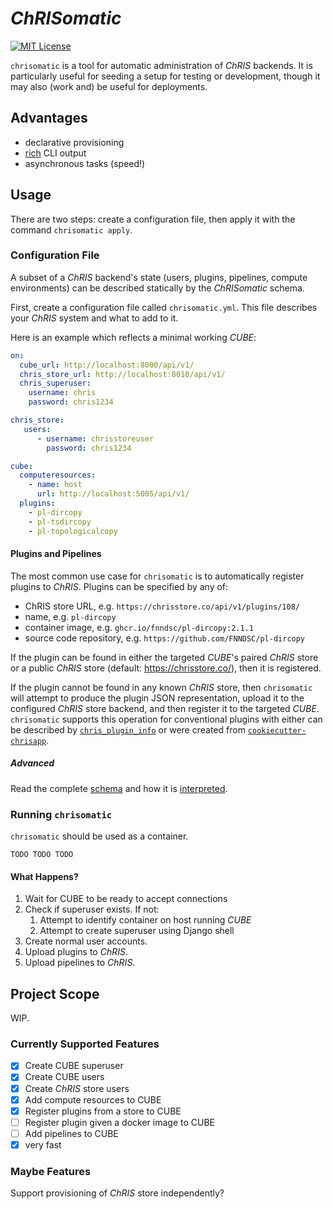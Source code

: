 # _ChRISomatic_

[//]: # ([![Version]&#40;https://img.shields.io/docker/v/fnndsc/chrisomatic?sort=semver&#41;]&#40;https://hub.docker.com/r/fnndsc/chrisomatic&#41;)

[![MIT License](https://img.shields.io/github/license/fnndsc/chrisomatic)](https://github.com/FNNDSC/chrisomatic/blob/master/LICENSE)

[//]: # ([![Build]&#40;https://github.com/FNNDSC/chrisomatic/actions/workflows/ci.yml/badge.svg&#41;]&#40;https://github.com/FNNDSC/chrisomatic/actions&#41;)

`chrisomatic` is a tool for automatic administration of _ChRIS_ backends.
It is particularly useful for seeding a setup for testing or development,
though it may also (work and) be useful for deployments.

## Advantages

- declarative provisioning
- [rich](https://pypi.org/project/rich/) CLI output
- asynchronous tasks (speed!)

## Usage

There are two steps: create a configuration file, then apply it with
the command `chrisomatic apply`.

### Configuration File

A subset of a _ChRIS_ backend's state (users, plugins, pipelines, compute
environments) can be described statically by the _ChRISomatic_ schema.

First, create a configuration file called `chrisomatic.yml`.
This file describes your _ChRIS_ system and what to add to it.

Here is an example which reflects a minimal working _CUBE_:

```yaml
on:
  cube_url: http://localhost:8000/api/v1/
  chris_store_url: http://localhost:8010/api/v1/
  chris_superuser:
    username: chris
    password: chris1234

chris_store:
   users:
      - username: chrisstoreuser
        password: chris1234

cube:
  computeresources:
    - name: host
      url: http://localhost:5005/api/v1/
  plugins:
    - pl-dircopy
    - pl-tsdircopy
    - pl-topologicalcopy
```

#### Plugins and Pipelines

The most common use case for `chrisomatic` is to automatically
register plugins to _ChRIS_. Plugins can be specified by any of:

- ChRIS store URL, e.g. `https://chrisstore.co/api/v1/plugins/108/`
- name, e.g. `pl-dircopy`
- container image, e.g. `ghcr.io/fnndsc/pl-dircopy:2.1.1` 
- source code repository, e.g. `https://github.com/FNNDSC/pl-dircopy`

If the plugin can be found in either the targeted _CUBE_'s paired
_ChRIS_ store or a public _ChRIS_ store (default: https://chrisstore.co/),
then it is registered.

If the plugin cannot be found in any known _ChRIS_ store, then
`chrisomatic` will attempt to produce the plugin JSON representation,
upload it to the configured _ChRIS_ store backend, and then register
it to the targeted _CUBE_. `chrisomatic` supports this operation for
conventional plugins with either can be described by 
[`chris_plugin_info`](https://github.com/FNNDSC/chris_plugin)
or were created from
[`cookiecutter-chrisapp`](https://github.com/fnndsc/cookiecutter-chrisapp).

##### Advanced

Read the complete [schema](docs/schema.adoc) and how it is [interpreted](docs/interpretation.adoc).

### Running `chrisomatic`

`chrisomatic` should be used as a container.

```shell
TODO TODO TODO
```

#### What Happens?

1. Wait for CUBE to be ready to accept connections
2. Check if superuser exists. If not:
   1. Attempt to identify container on host running _CUBE_
   2. Attempt to create superuser using Django shell
3. Create normal user accounts.
4. Upload plugins to _ChRIS_.
5. Upload pipelines to _ChRIS_.

## Project Scope

WIP.

### Currently Supported Features

- [x] Create CUBE superuser
- [x] Create CUBE users
- [x] Create _ChRIS_ store users
- [x] Add compute resources to CUBE
- [x] Register plugins from a store to CUBE
- [ ] Register plugin given a docker image to CUBE
- [ ] Add pipelines to CUBE
- [x] very fast

### Maybe Features

Support provisioning of _ChRIS_ store independently?
